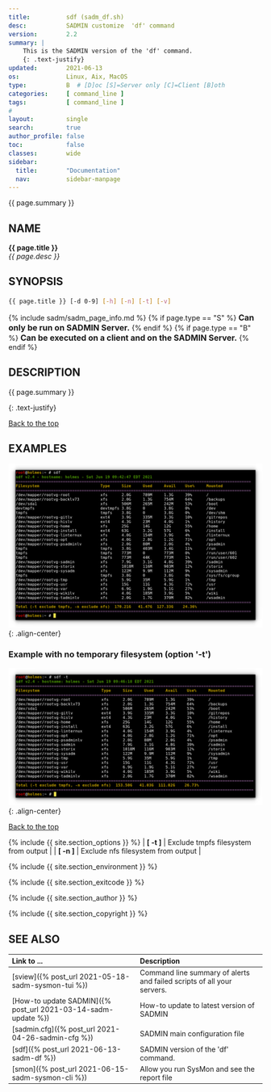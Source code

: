 ```yaml
---
title:          sdf (sadm_df.sh)
desc:           SADMIN customize  'df' command 
version:        2.2
summary: |         
    This is the SADMIN version of the 'df' command.
    {: .text-justify}
updated:        2021-06-13
os:             Linux, Aix, MacOS
type:           B  # [D]oc [S]=Server only [C]=Client [B]oth
categories:     [ command_line ] 
tags:           [ command_line ] 
#
layout:         single
search:         true
author_profile: false
toc:            false
classes:        wide
sidebar:
  title:        "Documentation"
  nav:          sidebar-manpage
---
```

<a id="top_of_page"></a>
{{ page.summary }} 


<a id="name"></a>
## NAME
**{{ page.title }}**  
*{{ page.desc }}*   



<a id="synopsis"></a>
## SYNOPSIS

```bash
{{ page.title }} [-d 0-9] [-h] [-n] [-t] [-v] 
```
{% include sadm/sadm_page_info.md %}
{% if page.type == "S" %}
<font size="3"><strong>Can only be run on SADMIN Server.</strong></font>
{% endif %}
{% if page.type == "B" %}
<font size="3"><strong>Can be executed on a client and on the SADMIN Server.</strong></font>
{% endif %}



<a id="description"></a>
## DESCRIPTION

{{ page.summary }} 

{: .text-justify}

[Back to the top](#top_of_page)



<a id="examples"></a>
## EXAMPLES

![sdf output screen](/assets/img/sadm_df/sadm_df_output.png){: .align-center}

### Example with no temporary filesystem (option '-t')

![sdf -t output screen](/assets/img/sadm_df/sadm_df_t_output.png){: .align-center}

[Back to the top](#top_of_page)


{% include {{ site.section_options     }} %}
| **[ -t ]** | Exclude tmpfs filesystem from output |
| **[ -n ]** | Exclude nfs filesystem from output |


{% include {{ site.section_environment }} %}

{% include {{ site.section_exitcode    }} %}

{% include {{ site.section_author      }} %}

{% include {{ site.section_copyright   }} %}


<a id="seealso"></a>
## SEE ALSO

| Link to ...| Description |  
| :--- | :--- |  
| [sview]({% post_url 2021-05-18-sadm-sysmon-tui %})            |  Command line summary of alerts and failed scripts of all your servers.  
| [How-to update SADMIN]({% post_url 2021-03-14-sadm-update %}) | How-to update to latest version of SADMIN   
| [sadmin.cfg]({% post_url 2021-04-26-sadmin-cfg %})            | SADMIN main configuration file   
| [sdf]({% post_url 2021-06-13-sadm-df %})                      | SADMIN version of the 'df' command.  
| [smon]({% post_url 2021-06-15-sadm-sysmon-cli %})             | Allow you run SysMon and see the report file |
